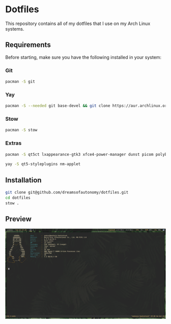 # Dotfiles 

This repository contains all of my dotfiles that I use on my Arch Linux systems.

## Requirements
Before starting, make sure you have the following installed in your system:


### Git

```zsh
pacman -S git 
```

### Yay 

```zsh
pacman -S --needed git base-devel && git clone https://aur.archlinux.org/yay.git && cd yay && makepkg -si
```

### Stow 

```zsh
pacman -S stow 
```

### Extras

```zsh
pacman -S qt5ct lxappearance-gtk3 xfce4-power-manager dunst picom polybar rofi feh redshift pulseaudio blueman gnome-screenshot
```

```zsh
yay -S qt5-styleplugins nm-applet
```

## Installation

```zsh
git clone git@github.com/dreamsofautonomy/dotfiles.git
cd dotfiles
stow .
```

## Preview

<img src="preview.png" />

